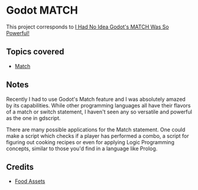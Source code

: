 # Godot MATCH

This project corresponds to [I Had No Idea Godot's MATCH Was So Powerful!](https://youtu.be/cdPfpPEn6D8)

## Topics covered

- [Match](https://docs.godotengine.org/en/stable/tutorials/scripting/gdscript/gdscript_basics.html#match)

## Notes

Recently I had to use Godot's Match feature and I was absolutely amazed by its capabilities. While other programming languages all have their flavors of a match or switch statement, I haven't seen any so versatile and powerful as the one in gdscript.

There are many possible applications for the Match statement. One could make a script which checks if a player has performed a combo, a script for figuring out cooking recipes or even for applying Logic Programming concepts, similar to those you'd find in a language like Prolog.

## Credits

- [Food Assets](https://opengameart.org/node/20149)
